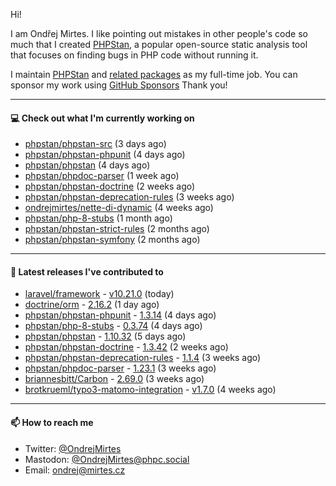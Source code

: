 Hi!

I am Ondřej Mirtes. I like pointing out mistakes in other people's code so much that I created [PHPStan](https://phpstan.org/), a popular open-source static analysis tool that focuses on finding bugs in PHP code without running it.

I maintain [PHPStan](https://github.com/phpstan/phpstan) and [related packages](https://github.com/phpstan/) as my full-time job. You can sponsor my work using [GitHub Sponsors](https://github.com/sponsors/ondrejmirtes) Thank you!

---

#### 💻 Check out what I'm currently working on

- [phpstan/phpstan-src](https://github.com/phpstan/phpstan-src) (3 days ago)
- [phpstan/phpstan-phpunit](https://github.com/phpstan/phpstan-phpunit) (4 days ago)
- [phpstan/phpstan](https://github.com/phpstan/phpstan) (4 days ago)
- [phpstan/phpdoc-parser](https://github.com/phpstan/phpdoc-parser) (1 week ago)
- [phpstan/phpstan-doctrine](https://github.com/phpstan/phpstan-doctrine) (2 weeks ago)
- [phpstan/phpstan-deprecation-rules](https://github.com/phpstan/phpstan-deprecation-rules) (3 weeks ago)
- [ondrejmirtes/nette-di-dynamic](https://github.com/ondrejmirtes/nette-di-dynamic) (4 weeks ago)
- [phpstan/php-8-stubs](https://github.com/phpstan/php-8-stubs) (1 month ago)
- [phpstan/phpstan-strict-rules](https://github.com/phpstan/phpstan-strict-rules) (2 months ago)
- [phpstan/phpstan-symfony](https://github.com/phpstan/phpstan-symfony) (2 months ago)

---

#### 🔭 Latest releases I've contributed to

- [laravel/framework](https://github.com/laravel/framework) - [v10.21.0](https://github.com/laravel/framework/releases/tag/v10.21.0) (today)
- [doctrine/orm](https://github.com/doctrine/orm) - [2.16.2](https://github.com/doctrine/orm/releases/tag/2.16.2) (1 day ago)
- [phpstan/phpstan-phpunit](https://github.com/phpstan/phpstan-phpunit) - [1.3.14](https://github.com/phpstan/phpstan-phpunit/releases/tag/1.3.14) (4 days ago)
- [phpstan/php-8-stubs](https://github.com/phpstan/php-8-stubs) - [0.3.74](https://github.com/phpstan/php-8-stubs/releases/tag/0.3.74) (4 days ago)
- [phpstan/phpstan](https://github.com/phpstan/phpstan) - [1.10.32](https://github.com/phpstan/phpstan/releases/tag/1.10.32) (5 days ago)
- [phpstan/phpstan-doctrine](https://github.com/phpstan/phpstan-doctrine) - [1.3.42](https://github.com/phpstan/phpstan-doctrine/releases/tag/1.3.42) (2 weeks ago)
- [phpstan/phpstan-deprecation-rules](https://github.com/phpstan/phpstan-deprecation-rules) - [1.1.4](https://github.com/phpstan/phpstan-deprecation-rules/releases/tag/1.1.4) (3 weeks ago)
- [phpstan/phpdoc-parser](https://github.com/phpstan/phpdoc-parser) - [1.23.1](https://github.com/phpstan/phpdoc-parser/releases/tag/1.23.1) (3 weeks ago)
- [briannesbitt/Carbon](https://github.com/briannesbitt/Carbon) - [2.69.0](https://github.com/briannesbitt/Carbon/releases/tag/2.69.0) (3 weeks ago)
- [brotkrueml/typo3-matomo-integration](https://github.com/brotkrueml/typo3-matomo-integration) - [v1.7.0](https://github.com/brotkrueml/typo3-matomo-integration/releases/tag/v1.7.0) (4 weeks ago)

---

#### 📫 How to reach me

- Twitter: [@OndrejMirtes](https://twitter.com/ondrejmirtes)
- Mastodon: [@OndrejMirtes@phpc.social](https://phpc.social/@OndrejMirtes)
- Email: [ondrej@mirtes.cz](mailto:ondrej@mirtes.cz)
